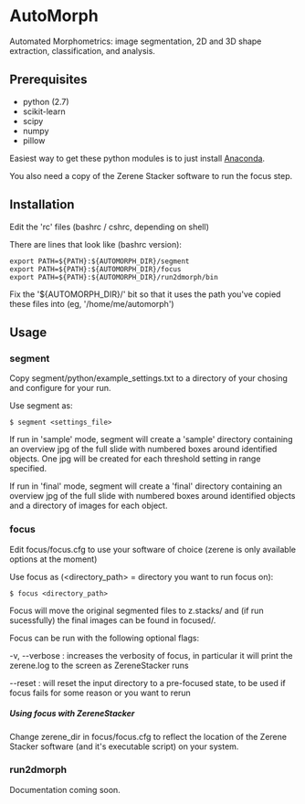 AutoMorph
=========

Automated Morphometrics: image segmentation, 2D and 3D shape extraction, classification, and analysis.

Prerequisites
-------------

* python (2.7)
* scikit-learn
* scipy
* numpy
* pillow

Easiest way to get these python modules is to just install [Anaconda](https://www.continuum.io/downloads).

You also need a copy of the Zerene Stacker software to run the focus step.


Installation
------------

Edit the 'rc' files (bashrc / cshrc, depending on shell)

There are lines that look like (bashrc version):

    export PATH=${PATH}:${AUTOMORPH_DIR}/segment
    export PATH=${PATH}:${AUTOMORPH_DIR}/focus
    export PATH=${PATH}:${AUTOMORPH_DIR}/run2dmorph/bin

Fix the '${AUTOMORPH_DIR}/' bit so that it uses the path you've copied these files into (eg, '/home/me/automorph')


Usage
-----

### segment

Copy segment/python/example_settings.txt to a directory of your chosing and configure for your run.

Use segment as:

    $ segment <settings_file>

If run in 'sample' mode, segment will create a 'sample' directory containing an overview jpg of the full slide with numbered boxes around identified objects. One jpg will be created for each threshold setting in range specified.

If run in 'final' mode, segment will create a 'final' directory containing an overview jpg of the full slide with numbered boxes around identified objects and a directory of images for each object.


### focus

Edit focus/focus.cfg to use your software of choice (zerene is only available options at the moment)

Use focus as (<directory_path> = directory you want to run focus on):

    $ focus <directory_path>

Focus will move the original segmented files to z.stacks/ and (if run sucessfully) the final images can be found in focused/.

Focus can be run with the following optional flags:

-v, --verbose : increases the verbosity of focus, in particular it will print the zerene.log to the screen as ZereneStacker runs

--reset : will reset the input directory to a pre-focused state, to be used if focus fails for some reason or you want to rerun

##### Using focus with ZereneStacker

Change zerene_dir in focus/focus.cfg to reflect the location of the Zerene Stacker software (and it's executable script) on your system.



### run2dmorph

Documentation coming soon.
